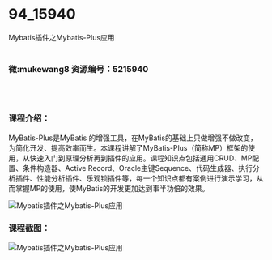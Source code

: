 # 94_15940
Mybatis插件之Mybatis-Plus应用
<br/></br>
<h3>微:mukewang8 资源编号：5215940</h3>
<br/></br>
<h3>课程介绍：</h3>
<p><a title="查看与 MyBatis 相关的文章" target="_blank">MyBatis</a>-Plus是<a title="查看与 MyBatis 相关的文章" target="_blank">MyBatis</a> 的增强工具，在MyBatis的基础上只做增强不做改变，为简化开发、提高效率而生。本课程讲解了MyBatis-Plus（简称MP）框架的使用，从快速入门到原理分析再到插件的应用。课程知识点包括通用CRUD、MP配置、条件构造器、Active Record、Oracle主键Sequence、代码生成器、执行分析插件、性能分析插件、乐观锁插件等，每一个知识点都有案例进行演示学习，从而掌握MP的使用，使MyBatis的开发更加达到事半功倍的效果。</p>
<p><img src="https://www.ko996.com/wp-content/uploads/img/2020/10/2-96-300x183.png" alt="Mybatis插件之Mybatis-Plus应用"></p>
<div class="info-desc">
<h3>课程截图：</h3>
<p><img src="https://www.ko996.com/wp-content/uploads/img/2020/10/1-103.png" alt="Mybatis插件之Mybatis-Plus应用"></p>


			
</div>
